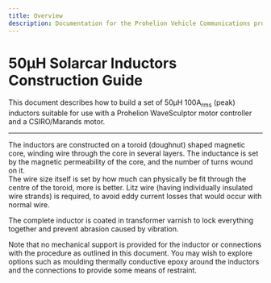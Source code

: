 ```yaml
---
title: Overview
description: Documentation for the Prohelion Vehicle Communications protocol
---
```


# 50µH Solarcar Inductors Construction Guide

This document describes how to build a set of 50µH 100A<sub>rms</sub> (peak) inductors suitable for use with a Prohelion WaveSculptor motor controller and a CSIRO/Marands motor.

---

The inductors are constructed on a toroid (doughnut) shaped magnetic core, winding wire through the core in several layers.  The inductance is set by the magnetic permeability of the core, and the number of turns wound on it.  
The wire size itself is set by how much can physically be fit through the centre of the toroid, more is better.  Litz wire (having individually insulated wire strands) is required, to avoid eddy current losses that would occur with normal wire.  

The complete inductor is coated in transformer varnish to lock everything together and prevent abrasion caused by vibration.  

Note that no mechanical support is provided for the inductor or connections with the procedure as outlined in this document.  You may wish to explore options such as moulding thermally conductive epoxy around the inductors and the connections to provide some means of restraint.  

